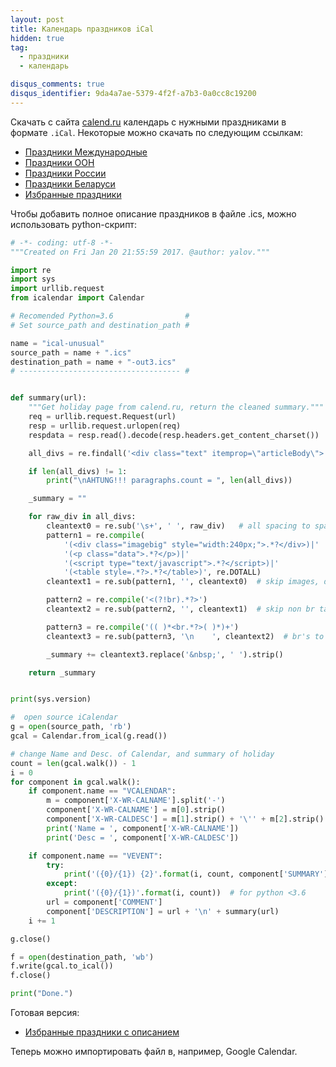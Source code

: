 ```yaml
---
layout: post
title: Календарь праздников iCal
hidden: true
tag:
  - праздники
  - календарь

disqus_comments: true
disqus_identifier: 9da4a7ae-5379-4f2f-a7b3-0a0cc8c19200
---
```


Скачать с сайта [calend.ru](https://calend.ru) календарь с нужными праздниками в формате `.iCal`.
Некоторые можно скачать по следующим ссылкам: 

 - [Праздники Международные](http://www.calend.ru/ical/ical-wholeworld.ics)
 - [Праздники ООН](http://www.calend.ru/ical/ical-un.ics)
 - [Праздники России](http://www.calend.ru/ical/ical-russtate.ics)
 - [Праздники Беларуси](http://www.calend.ru/ical/ical-belorus.ics)
 - [Избранные праздники](http://www.calend.ru/user/flart?ics=1)


Чтобы добавить полное описание праздников в файле .ics, можно использовать python-скрипт:

```python
# -*- coding: utf-8 -*-
"""Created on Fri Jan 20 21:55:59 2017. @author: yalov."""

import re
import sys
import urllib.request
from icalendar import Calendar

# Recomended Python=3.6                #
# Set source_path and destination_path #

name = "ical-unusual"
source_path = name + ".ics"
destination_path = name + "-out3.ics"
# ------------------------------------ #


def summary(url):
    """Get holiday page from calend.ru, return the cleaned summary."""
    req = urllib.request.Request(url)
    resp = urllib.request.urlopen(req)
    respdata = resp.read().decode(resp.headers.get_content_charset())

    all_divs = re.findall('<div class="text" itemprop=\"articleBody\">.+<link rel="stylesheet" href="/css/social-likes_flat.css">', str(respdata), re.DOTALL)

    if len(all_divs) != 1:
        print("\nAHTUNG!!! paragraphs.count = ", len(all_divs))

    _summary = ""

    for raw_div in all_divs:
        cleantext0 = re.sub('\s+', ' ', raw_div)   # all spacing to space
        pattern1 = re.compile(
            '(<div class="imagebig" style="width:240px;">.*?</div>)|'
            '(<p class="data">.*?</p>)|'
            '(<script type="text/javascript">.*?</script>)|'
            '(<table style=.*?>.*?</table>)', re.DOTALL)
        cleantext1 = re.sub(pattern1, '', cleantext0)  # skip images, data, scripts,tables

        pattern2 = re.compile('<(?!br).*?>')
        cleantext2 = re.sub(pattern2, '', cleantext1)  # skip non br tag

        pattern3 = re.compile('(( )*<br.*?>( )*)+')
        cleantext3 = re.sub(pattern3, '\n    ', cleantext2)  # br's to new line

        _summary += cleantext3.replace('&nbsp;', ' ').strip()

    return _summary


print(sys.version)

#  open source iCalendar
g = open(source_path, 'rb')
gcal = Calendar.from_ical(g.read())

# change Name and Desc. of Calendar, and summary of holiday
count = len(gcal.walk()) - 1
i = 0
for component in gcal.walk():
    if component.name == "VCALENDAR":
        m = component['X-WR-CALNAME'].split('-')
        component['X-WR-CALNAME'] = m[0].strip()
        component['X-WR-CALDESC'] = m[1].strip() + '\'' + m[2].strip()
        print('Name = ', component['X-WR-CALNAME'])
        print('Desc = ', component['X-WR-CALDESC'])

    if component.name == "VEVENT":
        try:
            print('({0}/{1}) {2}'.format(i, count, component['SUMMARY']))
        except:
            print('({0}/{1})'.format(i, count))  # for python <3.6
        url = component['COMMENT']
        component['DESCRIPTION'] = url + '\n' + summary(url)
    i += 1

g.close()

f = open(destination_path, 'wb')
f.write(gcal.to_ical())
f.close()

print("Done.")
```


Готовая версия:

 - [Избранные праздники с описанием](#)

Теперь можно импортировать файл в, например, Google Calendar.
